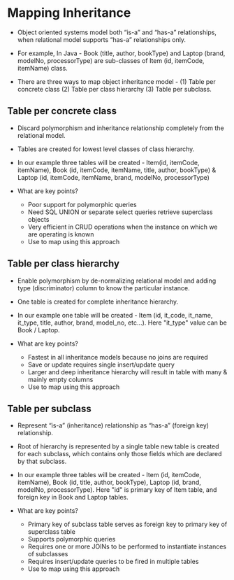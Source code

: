 Mapping Inheritance
=====================
* Object oriented systems model both “is-a” and “has-a” relationships, when relational model supports “has-a” relationships only.

* For example, In Java - Book (title, author, bookType) and Laptop (brand, modelNo, processorType) are sub-classes of Item (id, itemCode, itemName) class.   

* There are three ways to map object inheritance model - (1) Table per concrete class (2) Table per class hierarchy (3) Table per subclass.


Table per concrete class
-------------------------
* Discard polymorphism and inheritance relationship completely from the relational model.

* Tables are created for lowest level classes of class hierarchy. 

* In our example three tables will be created - Item(id, itemCode, itemName), Book (id, itemCode, itemName, title, author, bookType) & Laptop (id, itemCode, itemName, brand, modelNo, processorType)

* What are key points?
	- Poor support for polymorphic queries
	- Need SQL UNION or separate select queries retrieve superclass objects
	- Very efficient in CRUD operations when the instance on which we are operating is known
	- Use <union-subclass> to map using this approach


Table per class hierarchy
-------------------------
* Enable polymorphism by de-normalizing relational model and adding type (discriminator) column to know the particular instance.

* One table is created for complete inheritance hierarchy.

* In our example one table will be created - Item (id, it_code, it_name, it_type, title, author, brand, model_no, etc...). Here "it_type" value can be Book / Laptop.

* What are key points?
	- Fastest in all inheritance models because no joins are required
	- Save or update requires single insert/update query
	- Larger and deep inheritance hierarchy will result in table with many & mainly empty columns
	- Use <subclass> to map using this approach


Table per subclass
------------------
* Represent “is-a” (inheritance) relationship as “has-a” (foreign key) relationship.

* Root of hierarchy is represented by a single table new table is created for each subclass, which contains only those fields which are declared by that subclass.

* In our example three tables will be created - Item (id, itemCode, itemName), Book (id, title, author, bookType), Laptop (id, brand, modelNo, processorType). Here "id" is primary key of Item table, and foreign key in Book and Laptop tables. 

* What are key points?
	- Primary key of subclass table serves as foreign key to primary key of superclass table
	- Supports polymorphic queries
	- Requires one or more JOINs to be performed to instantiate instances of subclasses
	- Requires insert/update queries to be fired in multiple tables
	- Use <joined-subclass> to map using this approach
